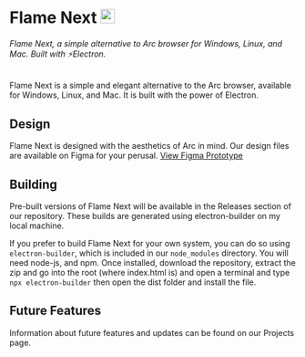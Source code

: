 # Flame Next <img src="https://github.com/FoxsDenYT/Flame-Next/blob/main/build/icon.png?raw=true" height=25>
<h6>Flame Next, a simple alternative to Arc browser for Windows, Linux, and Mac. Built with ⚡Electron.</h6>
Flame Next is a simple and elegant alternative to the Arc browser, available for Windows, Linux, and Mac. It is built with the power of Electron.

## Design
Flame Next is designed with the aesthetics of Arc in mind. Our design files are available on Figma for your perusal.
[View Figma Prototype](https://www.figma.com/proto/WQk4o72Gd85cnR2dFG0kZ9/Flame-Next-Desktop?type=design&node-id=1-2&t=HxfkMdQN0ZvcwvZm-1&scaling=contain&page-id=0%3A1&starting-point-node-id=1%3A2&mode=design)

## Building
Pre-built versions of Flame Next will be available in the Releases section of our repository. These builds are generated using electron-builder on my local machine.

If you prefer to build Flame Next for your own system, you can do so using `electron-builder`, which is included in our `node_modules` directory. You will need node-js, and npm. Once installed, download the repository, extract the zip and go into the root (where index.html is) and open a terminal and type `npx electron-builder` then open the dist folder and install the file.

## Future Features
Information about future features and updates can be found on our Projects page.

